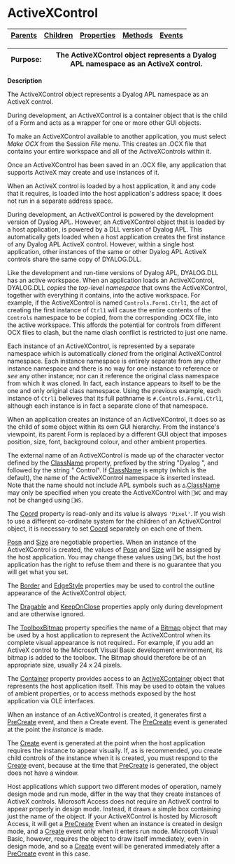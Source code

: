 




<h1 class="heading"><span class="name">ActiveXControl</span></h1>

| [Parents](../ParentLists/ActiveXControl.htm) | [Children](../ChildLists/ActiveXControl.htm) | [Properties](../PropLists/ActiveXControl.htm) | [Methods](../MethodLists/ActiveXControl.htm) | [Events](../EventLists/ActiveXControl.htm) |
| --- | --- | --- | --- | ---  |


| Purpose: | The ActiveXControl object represents a Dyalog APL namespace as an ActiveX control. |
| --- | ---  |


**Description**



The ActiveXControl object represents a Dyalog APL namespace as an ActiveX control.


During development, an ActiveXControl is a container object that is the child of a Form and acts as a wrapper for one or more other GUI objects.


To make an ActiveXControl available to another application, you must select *Make OCX* from the Session *File* menu. This creates an .OCX file that contains your entire workspace and all of the ActiveXControls within it.


Once an ActiveXControl has been saved in an .OCX file, any application that supports ActiveX may create and use instances of it.


When an ActiveX control is loaded by a host application, it and any code that it requires, is loaded into the host application's address space; it does not run in a separate address space.


During development, an ActiveXControl is powered by the development version of Dyalog APL. However, an ActiveXControl object that is loaded by a host application, is powered by a DLL version of Dyalog APL. This automatically gets loaded when a host application creates the first instance of any Dyalog APL ActiveX control. However, within a single host application, other instances of the same or other Dyalog APL ActiveX controls share the same copy of DYALOG.DLL.


Like the development and run-time versions of Dyalog APL, DYALOG.DLL has an active workspace. When an application loads an ActiveXControl, DYALOG.DLL *copies* the *top-level namespace* that owns the ActiveXControl, together with everything it contains, into the active workspace. For example, if the ActiveXControl is named `Controls.Form1.Ctrl1`, the act of creating the first instance of `Ctrl1` will cause the entire contents of the `Controls` namespace to be copied, from the corresponding .OCX file, into the active workspace. This affords the potential for controls from different OCX files to clash, but the name clash conflict is restricted to just one name.


Each instance of an ActiveXControl, is represented by a separate namespace which is automatically *cloned* from the original ActiveXControl namespace. Each instance namespace is entirely separate from any other instance namespace and there is no way for one instance to reference or *see* any other instance; nor can it reference the original class namespace from which it was cloned. In fact, each instance appears to itself to be the one and only original class namespace. Using the previous example, each instance of `Ctrl1` believes that its full pathname is `#.Controls.Form1.Ctrl1`, although each instance is in fact a separate clone of that namespace.


When an application creates an instance of an ActiveXControl, it does so as the child of some object within its own GUI hierarchy. From the instance's viewpoint, its parent Form is replaced by a different GUI object that imposes position, size, font, background colour, and other ambient properties.


The external name of an ActiveXControl is made up of the character vector defined by the [ClassName](./classname.md) property, prefixed by the string "Dyalog ", and followed by the string " Control". If [ClassName](./classname.md) is empty (which is the default), the name of the ActiveXControl namespace is inserted instead. Note that the name should not include APL symbols such as `∆`.[ClassName](./classname.md) may only be specified when you create the ActiveXControl with `⎕WC` and may not be changed using `⎕WS`.


The [Coord](./coord.md) property is read-only and its value is always `'Pixel'`. If you wish to use a different co-ordinate system for the children of an ActiveXControl object, it is necessary to set [Coord](./coord.md) separately on each one of them.


[Posn](./posn.md) and [Size](./size.md) are negotiable properties. When an instance of the ActiveXControl is created, the values of [Posn](./posn.md) and [Size](./size.md) will be assigned by the host application. You may change these values using `⎕WS`, but the host application has the right to refuse them and there is no guarantee that you will get what you set.


The [Border](./border.md) and [EdgeStyle](./edgestyle.md) properties may be used to control the outline appearance of the ActiveXControl object.


The [Dragable](./dragable.md) and [KeepOnClose](./keeponclose.md) properties apply only during development and are otherwise ignored.


The [ToolboxBitmap](./toolboxbitmap.md) property specifies the name of a [Bitmap](bitmap.md) object that may be used by a host application to represent the ActiveXControl when its complete visual appearance is not required.. For example, if you add an ActiveX control to the Microsoft Visual Basic development environment, its bitmap is added to the toolbox. The Bitmap should therefore be of an appropriate size, usually 24 x 24 pixels.


The [Container](./container.md) property provides access to an [ActiveXContainer](activexcontainer.md) object that represents the host application itself. This may be used to obtain the values of ambient properties, or to access methods exposed by the host application via OLE interfaces.


When an instance of an ActiveXControl is created, it generates first a [PreCreate](./precreate.md) event, and then a Create event. The [PreCreate](./precreate.md) event is generated at the point the *instance* is made.


The [Create](./create.md) event is generated at the point when the host application requires the instance to appear visually. If, as is recommended, you create child controls of the instance when it is created, you must respond to the [Create](./create.md) event, because at the time that [PreCreate](./precreate.md) is generated, the object does not have a window.


Host applications which support two different modes of operation, namely design mode and run mode, differ in the way that they create instances of ActiveX controls. Microsoft Access does not require an ActiveX control to appear properly in design mode. Instead, it draws a simple box containing just the name of the object. If your ActiveXControl is hosted by Microsoft Access, it will get a [PreCreate](./precreate.md) Event when an instance is created in design mode, and a [Create](./create.md) event only when it enters run mode. Microsoft Visual Basic, however, requires the object to draw itself immediately, even in design mode, and so a [Create](./create.md) event will be generated immediately after a [PreCreate](./precreate.md) event in this case.


